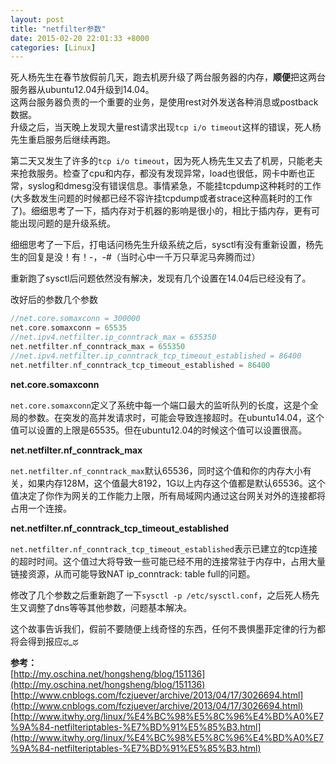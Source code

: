 ```yaml
---
layout: post
title: "netfilter参数"
date: 2015-02-20 22:01:33 +8000
categories: [Linux]
---
```

<!-- datetime: 2015-02-20 22:01:33 -->
<!-- more -->
死人杨先生在春节放假前几天，跑去机房升级了两台服务器的内存，**顺便**把这两台服务器从ubuntu12.04升级到14.04。  
这两台服务器负责的一个重要的业务，是使用rest对外发送各种消息或postback数据。  
升级之后，当天晚上发现大量rest请求出现`tcp i/o timeout`这样的错误，死人杨先生重启服务后继续再跑。

第二天又发生了许多的`tcp i/o
timeout`，因为死人杨先生又去了机房，只能老夫来抢救服务。检查了cpu和内存，都没有发现异常，load也很低，网卡中断也正常，syslog和dmesg没有错误信息。事情紧急，不能挂tcpdump这种耗时的工作(大多数发生问题的时候都已经不容许挂tcpdump或者strace这种高耗时的工作了)。细细思考了一下，插内存对于机器的影响是很小的，相比于插内存，更有可能出现问题的是升级系统。

细细思考了一下后，打电话问杨先生升级系统之后，sysctl有没有重新设置，杨先生的回复是没！有！-，-#（当时心中一千万只草泥马奔腾而过）

重新跑了sysctl后问题依然没有解决，发现有几个设置在14.04后已经没有了。  

改好后的参数几个参数  

```c
//net.core.somaxconn = 300000
net.core.somaxconn = 65535
//net.ipv4.netfilter.ip_conntrack_max = 655350
net.netfilter.nf_conntrack_max = 655350
//net.ipv4.netfilter.ip_conntrack_tcp_timeout_established = 86400
net.netfilter.nf_conntrack_tcp_timeout_established = 86400
```

**net.core.somaxconn**  

`net.core.somaxconn`定义了系统中每一个端口最大的监听队列的长度，这是个全局的参数。在突发的高并发请求时，可能会导致连接超时。在ubuntu14.04，这个值可以设置的上限是65535。但在ubuntu12.04的时候这个值可以设置很高。

**net.netfilter.nf\_conntrack\_max**  

`net.netfilter.nf_conntrack_max`默认65536，同时这个值和你的内存大小有关，如果内存128M，这个值最大8192，1G以上内存这个值都是默认65536。这个值决定了你作为网关的工作能力上限，所有局域网内通过这台网关对外的连接都将占用一个连接。

**net.netfilter.nf\_conntrack\_tcp\_timeout\_established**  

`net.netfilter.nf_conntrack_tcp_timeout_established`表示已建立的tcp连接的超时时间。这个值过大将导致一些可能已经不用的连接常驻于内存中，占用大量链接资源，从而可能导致NAT
ip_conntrack: table full的问题。

修改了几个参数之后重新跑了一下`sysctl -p /etc/sysctl.conf`，之后死人杨先生又调整了dns等等其他参数，问题基本解决。

这个故事告诉我们，假前不要随便上线奇怪的东西，任何不畏惧墨菲定律的行为都将会得到报应ಥ_ಥ

**参考：**  
[http://my.oschina.net/hongsheng/blog/151136](http://my.oschina.net/hongsheng/blog/151136)  
[http://www.cnblogs.com/fczjuever/archive/2013/04/17/3026694.html](http://www.cnblogs.com/fczjuever/archive/2013/04/17/3026694.html)
[http://www.itwhy.org/linux/%E4%BC%98%E5%8C%96%E4%BD%A0%E7%9A%84-netfilteriptables-%E7%BD%91%E5%85%B3.html](http://www.itwhy.org/linux/%E4%BC%98%E5%8C%96%E4%BD%A0%E7%9A%84-netfilteriptables-%E7%BD%91%E5%85%B3.html)

